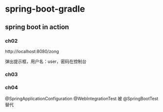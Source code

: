 # spring-boot-gradle

## spring boot in action

### ch02
http://localhost:8080/zong

弹出提示框，用户名：user，密码在控制台

### ch03

### ch04

@SpringApplicationConfiguration
@WebIntegrationTest
被
@SpringBootTest
替代